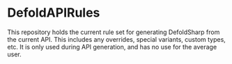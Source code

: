 # DefoldAPIRules

This repository holds the current rule set for generating DefoldSharp from the current API.  This includes any overrides, special variants, custom types, etc.  It is only used during API generation, and has no use for the average user.
